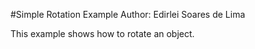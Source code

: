 #Simple Rotation Example
Author: Edirlei Soares de Lima

This example shows how to rotate an object.